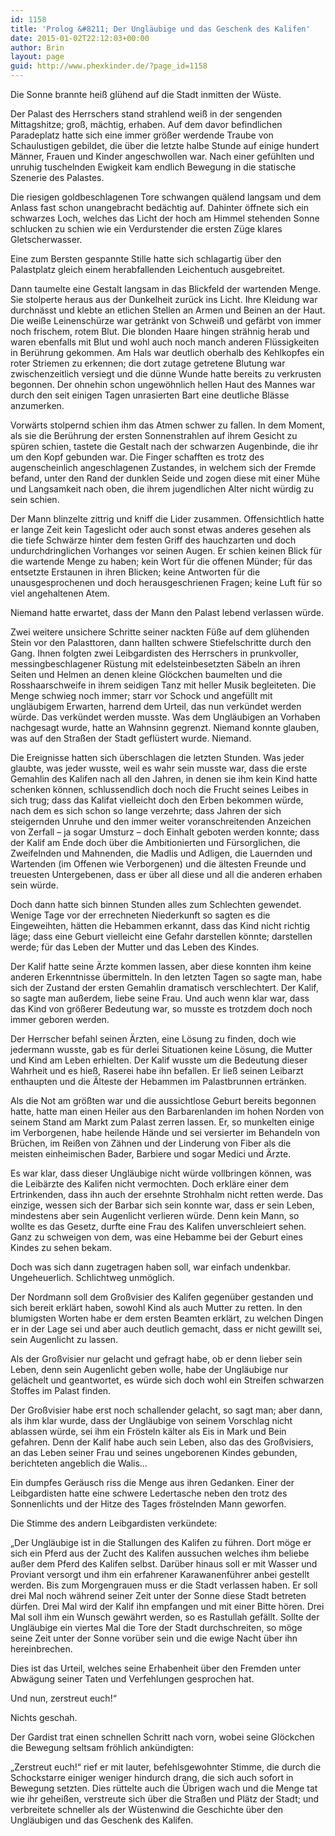 ```yaml
---
id: 1158
title: 'Prolog &#8211; Der Ungläubige und das Geschenk des Kalifen'
date: 2015-01-02T22:12:03+00:00
author: Brin
layout: page
guid: http://www.phexkinder.de/?page_id=1158
---
```

Die Sonne brannte heiß glühend auf die Stadt inmitten der Wüste.
  
Der Palast des Herrschers stand strahlend weiß in der sengenden Mittagshitze; groß, mächtig, erhaben. Auf dem davor befindlichen Paradeplatz hatte sich eine immer größer werdende Traube von Schaulustigen gebildet, die über die letzte halbe Stunde auf einige hundert Männer, Frauen und Kinder angeschwollen war. Nach einer gefühlten und unruhig tuschelnden Ewigkeit kam endlich Bewegung in die statische Szenerie des Palastes.
  
Die riesigen goldbeschlagenen Tore schwangen quälend langsam und dem Anlass fast schon unangebracht bedächtig auf. Dahinter öffnete sich ein schwarzes Loch, welches das Licht der hoch am Himmel stehenden Sonne schlucken zu schien wie ein Verdurstender die ersten Züge klares Gletscherwasser.
  
Eine zum Bersten gespannte Stille hatte sich schlagartig über den Palastplatz gleich einem herabfallenden Leichentuch ausgebreitet.

Dann taumelte eine Gestalt langsam in das Blickfeld der wartenden Menge. Sie stolperte heraus aus der Dunkelheit zurück ins Licht. Ihre Kleidung war durchnässt und klebte an etlichen Stellen an Armen und Beinen an der Haut. Die weiße Leinenschürze war getränkt von Schweiß und gefärbt von immer noch frischem, rotem Blut. Die blonden Haare hingen strähnig herab und waren ebenfalls mit Blut und wohl auch noch manch anderen Flüssigkeiten in Berührung gekommen. Am Hals war deutlich oberhalb des Kehlkopfes ein roter Striemen zu erkennen; die dort zutage getretene Blutung war zwischenzeitlich versiegt und die dünne Wunde hatte bereits zu verkrusten begonnen. Der ohnehin schon ungewöhnlich hellen Haut des Mannes war durch den seit einigen Tagen unrasierten Bart eine deutliche Blässe anzumerken.
  
Vorwärts stolpernd schien ihm das Atmen schwer zu fallen. In dem Moment, als sie die Berührung der ersten Sonnenstrahlen auf ihrem Gesicht zu spüren schien, tastete die Gestalt nach der schwarzen Augenbinde, die ihr um den Kopf gebunden war. Die Finger schafften es trotz des augenscheinlich angeschlagenen Zustandes, in welchem sich der Fremde befand, unter den Rand der dunklen Seide und zogen diese mit einer Mühe und Langsamkeit nach oben, die ihrem jugendlichen Alter nicht würdig zu sein schien.
  
Der Mann blinzelte zittrig und kniff die Lider zusammen. Offensichtlich hatte er lange Zeit kein Tageslicht oder auch sonst etwas anderes gesehen als die tiefe Schwärze hinter dem festen Griff des hauchzarten und doch undurchdringlichen Vorhanges vor seinen Augen. Er schien keinen Blick für die wartende Menge zu haben; kein Wort für die offenen Münder; für das entsetzte Erstaunen in ihren Blicken; keine Antworten für die unausgesprochenen und doch herausgeschrienen Fragen; keine Luft für so viel angehaltenen Atem.
  
Niemand hatte erwartet, dass der Mann den Palast lebend verlassen würde.

Zwei weitere unsichere Schritte seiner nackten Füße auf dem glühenden Stein vor den Palasttoren, dann hallten schwere Stiefelschritte durch den Gang. Ihnen folgten zwei Leibgardisten des Herrschers in prunkvoller, messingbeschlagener Rüstung mit edelsteinbesetzten Säbeln an ihren Seiten und Helmen an denen kleine Glöckchen baumelten und die Rosshaarschweife in ihrem seidigen Tanz mit heller Musik begleiteten. Die Menge schwieg noch immer; starr vor Schock und angefüllt mit ungläubigem Erwarten, harrend dem Urteil, das nun verkündet werden würde. Das verkündet werden musste. Was dem Ungläubigen an Vorhaben nachgesagt wurde, hatte an Wahnsinn gegrenzt. Niemand konnte glauben, was auf den Straßen der Stadt geflüstert wurde. Niemand.

Die Ereignisse hatten sich überschlagen die letzten Stunden. Was jeder glaubte, was jeder wusste, weil es wahr sein musste war, dass die erste Gemahlin des Kalifen nach all den Jahren, in denen sie ihm kein Kind hatte schenken können, schlussendlich doch noch die Frucht seines Leibes in sich trug; dass das Kalifat vielleicht doch den Erben bekommen würde, nach dem es sich schon so lange verzehrte; dass Jahren der sich steigernden Unruhe und den immer weiter voranschreitenden Anzeichen von Zerfall &#8211; ja sogar Umsturz &#8211; doch Einhalt geboten werden konnte; dass der Kalif am Ende doch über die Ambitionierten und Fürsorglichen, die Zweifelnden und Mahnenden, die Madlis und Adligen, die Lauernden und Wartenden (im Offenen wie Verborgenen) und die ältesten Freunde und treuesten Untergebenen, dass er über all diese und all die anderen erhaben sein würde.
  
Doch dann hatte sich binnen Stunden alles zum Schlechten gewendet. Wenige Tage vor der errechneten Niederkunft so sagten es die Eingeweihten, hätten die Hebammen erkannt, dass das Kind nicht richtig läge; dass eine Geburt vielleicht eine Gefahr darstellen könnte; darstellen werde; für das Leben der Mutter und das Leben des Kindes.
  
Der Kalif hatte seine Ärzte kommen lassen, aber diese konnten ihm keine anderen Erkenntnisse übermitteln. In den letzten Tagen so sagte man, habe sich der Zustand der ersten Gemahlin dramatisch verschlechtert. Der Kalif, so sagte man außerdem, liebe seine Frau. Und auch wenn klar war, dass das Kind von größerer Bedeutung war, so musste es trotzdem doch noch immer geboren werden.
  
Der Herrscher befahl seinen Ärzten, eine Lösung zu finden, doch wie jedermann wusste, gab es für derlei Situationen keine Lösung, die Mutter und Kind am Leben erhielten. Der Kalif wusste um die Bedeutung dieser Wahrheit und es hieß, Raserei habe ihn befallen. Er ließ seinen Leibarzt enthaupten und die Älteste der Hebammen im Palastbrunnen ertränken.
  
Als die Not am größten war und die aussichtlose Geburt bereits begonnen hatte, hatte man einen Heiler aus den Barbarenlanden im hohen Norden von seinem Stand am Markt zum Palast zerren lassen. Er, so munkelten einige im Verborgenen, habe heilende Hände und sei versierter im Behandeln von Brüchen, im Reißen von Zähnen und der Linderung von Fiber als die meisten einheimischen Bader, Barbiere und sogar Medici und Ärzte.
  
Es war klar, dass dieser Ungläubige nicht würde vollbringen können, was die Leibärzte des Kalifen nicht vermochten. Doch erkläre einer dem Ertrinkenden, dass ihn auch der ersehnte Strohhalm nicht retten werde. Das einzige, wessen sich der Barbar sich sein konnte war, dass er sein Leben, mindestens aber sein Augenlicht verlieren würde. Denn kein Mann, so wollte es das Gesetz, durfte eine Frau des Kalifen unverschleiert sehen. Ganz zu schweigen von dem, was eine Hebamme bei der Geburt eines Kindes zu sehen bekam.
  
Doch was sich dann zugetragen haben soll, war einfach undenkbar. Ungeheuerlich. Schlichtweg unmöglich.
  
Der Nordmann soll dem Großvisier des Kalifen gegenüber gestanden und sich bereit erklärt haben, sowohl Kind als auch Mutter zu retten. In den blumigsten Worten habe er dem ersten Beamten erklärt, zu welchen Dingen er in der Lage sei und aber auch deutlich gemacht, dass er nicht gewillt sei, sein Augenlicht zu lassen.
  
Als der Großvisier nur gelacht und gefragt habe, ob er denn lieber sein Leben, denn sein Augenlicht geben wolle, habe der Ungläubige nur gelächelt und geantwortet, es würde sich doch wohl ein Streifen schwarzen Stoffes im Palast finden.
  
Der Großvisier habe erst noch schallender gelacht, so sagt man; aber dann, als ihm klar wurde, dass der Ungläubige von seinem Vorschlag nicht ablassen würde, sei ihm ein Frösteln kälter als Eis in Mark und Bein gefahren. Denn der Kalif habe auch sein Leben, also das des Großvisiers, an das Leben seiner Frau und seines ungeborenen Kindes gebunden, berichteten angeblich die Walis…

Ein dumpfes Geräusch riss die Menge aus ihren Gedanken. Einer der Leibgardisten hatte eine schwere Ledertasche neben den trotz des Sonnenlichts und der Hitze des Tages fröstelnden Mann geworfen.
  
Die Stimme des andern Leibgardisten verkündete:
  
„Der Ungläubige ist in die Stallungen des Kalifen zu führen. Dort möge er sich ein Pferd aus der Zucht des Kalifen aussuchen welches ihm beliebe außer dem Pferd des Kalifen selbst. Darüber hinaus soll er mit Wasser und Proviant versorgt und ihm ein erfahrener Karawanenführer anbei gestellt werden. Bis zum Morgengrauen muss er die Stadt verlassen haben. Er soll drei Mal noch während seiner Zeit unter der Sonne diese Stadt betreten dürfen. Drei Mal wird der Kalif ihn empfangen und mit einer Bitte hören. Drei Mal soll ihm ein Wunsch gewährt werden, so es Rastullah gefällt. Sollte der Ungläubige ein viertes Mal die Tore der Stadt durchschreiten, so möge seine Zeit unter der Sonne vorüber sein und die ewige Nacht über ihn hereinbrechen.
  
Dies ist das Urteil, welches seine Erhabenheit über den Fremden unter Abwägung seiner Taten und Verfehlungen gesprochen hat.
  
Und nun, zerstreut euch!“

Nichts geschah.

Der Gardist trat einen schnellen Schritt nach vorn, wobei seine Glöckchen die Bewegung seltsam fröhlich ankündigten:
  
„Zerstreut euch!“ rief er mit lauter, befehlsgewohnter Stimme, die durch die Schockstarre einiger weniger hindurch drang, die sich auch sofort in Bewegung setzten. Dies rüttelte auch die Übrigen wach und die Menge tat wie ihr geheißen, verstreute sich über die Straßen und Plätz der Stadt; und verbreitete schneller als der Wüstenwind die Geschichte über den Ungläubigen und das Geschenk des Kalifen.